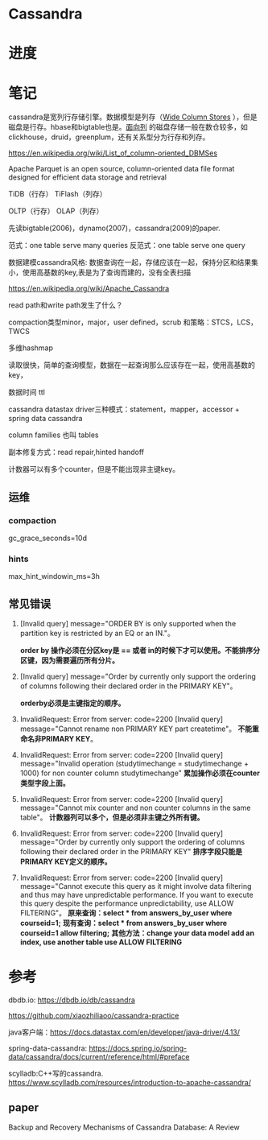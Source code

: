 # Cassandra

# 进度

# 笔记

cassandra是宽列行存储引擎。数据模型是列存（[Wide Column Stores](https://en.wikipedia.org/wiki/Wide-column_store) ），但是磁盘是行存。hbase和bigtable也是。[面向列](https://en.wikipedia.org/wiki/Column-oriented_DBMS) 的磁盘存储一般在数仓较多，如clickhouse，druid，greenplum，还有关系型分为行存和列存。

https://en.wikipedia.org/wiki/List_of_column-oriented_DBMSes

Apache Parquet is an open source, column-oriented data file format designed for efficient data storage and retrieval

TiDB（行存） TiFlash（列存）

OLTP（行存） OLAP（列存）

先读bigtable(2006)，dynamo(2007)，cassandra(2009)的paper.

范式：one table serve many queries 反范式：one table serve one query

数据建模cassandra风格: 数据查询在一起，存储应该在一起，保持分区和结果集小，使用高基数的key,表是为了查询而建的，没有全表扫描

https://en.wikipedia.org/wiki/Apache_Cassandra

read path和write path发生了什么？

compaction类型minor，major，user defined，scrub 和策略：STCS，LCS，TWCS

多维hashmap

读取很快，简单的查询模型，数据在一起查询那么应该存在一起，使用高基数的key，

数据时间 ttl

cassandra datastax driver三种模式：statement，mapper，accessor + spring data cassandra

column families 也叫 tables

副本修复方式：read repair,hinted handoff

计数器可以有多个counter，但是不能出现非主键key。

## 运维

### compaction

gc_grace_seconds=10d

### hints

max_hint_windowin_ms=3h

## 常见错误

1. [Invalid query] message="ORDER BY is only supported when the partition key is restricted by an EQ or an IN."。

   **order by 操作必须在分区key是 == 或者 in的时候下才可以使用。不能排序分区键，因为需要遍历所有分片。**


2. [Invalid query] message="Order by currently only support the ordering of columns following their declared order in the PRIMARY KEY"。
   
   **orderby必须是主键指定的顺序。**
   
3. InvalidRequest: Error from server: code=2200 [Invalid query] message="Cannot rename non PRIMARY KEY part createtime"。
   **不能重命名非PRIMARY KEY**。

4. InvalidRequest: Error from server: code=2200 [Invalid query] message="Invalid operation (studytimechange = studytimechange + 1000) for non counter column studytimechange"
   **累加操作必须在counter类型字段上面。**

5. InvalidRequest: Error from server: code=2200 [Invalid query] message="Cannot mix counter and non counter columns in the same table"。
   **计数器列可以多个，但是必须非主键之外所有键。**

6. InvalidRequest: Error from server: code=2200 [Invalid query] message="Order by currently only support the ordering of columns following their declared order in the PRIMARY KEY"
   **排序字段只能是PRIMARY KEY定义的顺序。**
   
7. InvalidRequest: Error from server: code=2200 [Invalid query] message="Cannot execute this query as it might involve data filtering and thus may have unpredictable performance. If you want to execute this query despite the performance unpredictability, use ALLOW FILTERING"。
   **原来查询：select * from answers_by_user where courseid=1;**
   **现有查询：select * from answers_by_user where courseid=1 allow filtering;**
   **其他方法：change your data model  add an index, use another table  use ALLOW FILTERING**



# 参考

dbdb.io: https://dbdb.io/db/cassandra

https://github.com/xiaozhiliaoo/cassandra-practice

java客户端：https://docs.datastax.com/en/developer/java-driver/4.13/

spring-data-cassandra: https://docs.spring.io/spring-data/cassandra/docs/current/reference/html/#preface

scylladb:C++写的cassandra.  https://www.scylladb.com/resources/introduction-to-apache-cassandra/

## paper

Backup and Recovery Mechanisms of Cassandra Database: A Review

